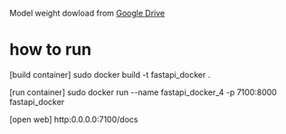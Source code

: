 Model weight dowload from [Google Drive](https://drive.google.com/file/d/1u9uPkI3CSCk0O4_xL2pmY4QRajqLNS-m/view?usp=sharing)

# how to run
[build container]
sudo docker build -t fastapi_docker .      


[run container]
sudo docker run --name fastapi_docker_4 -p 7100:8000 fastapi_docker

[open web]
http:0.0.0.0:7100/docs
